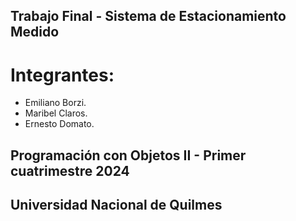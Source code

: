 ## Trabajo Final - Sistema de Estacionamiento Medido 

# Integrantes:
- Emiliano Borzi.
- Maribel Claros.
- Ernesto Domato.


## Programación con Objetos II - Primer cuatrimestre 2024
## Universidad Nacional de Quilmes
